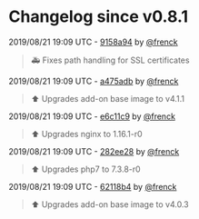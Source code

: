 # Changelog since v0.8.1

2019/08/21 19:09 UTC - [9158a94](https://github.com/hassio-addons/addon-tasmoadmin/commit/9158a945548fd0c841f6be5770e1371e3718c701) by [@frenck](https://github.com/frenck)
> :ambulance: Fixes path handling for SSL certificates 

2019/08/21 19:09 UTC - [a475adb](https://github.com/hassio-addons/addon-tasmoadmin/commit/a475adb92c2fa192530c3b1abd885ee9134cf510) by [@frenck](https://github.com/frenck)
> :arrow_up: Upgrades add-on base image to v4.1.1 

2019/08/21 19:09 UTC - [e6c11c9](https://github.com/hassio-addons/addon-tasmoadmin/commit/e6c11c96ee4a816338e0f7bdec83c4f0c2d94e0a) by [@frenck](https://github.com/frenck)
> :arrow_up: Upgrades nginx to 1.16.1-r0 

2019/08/21 19:09 UTC - [282ee28](https://github.com/hassio-addons/addon-tasmoadmin/commit/282ee28ee2f370daf634cf05e2aef14ce45701b7) by [@frenck](https://github.com/frenck)
> :arrow_up: Upgrades php7 to 7.3.8-r0 

2019/08/21 19:09 UTC - [62118b4](https://github.com/hassio-addons/addon-tasmoadmin/commit/62118b489977de0f9aea642ffa40cac7476ae333) by [@frenck](https://github.com/frenck)
> :arrow_up: Upgrades add-on base image to v4.0.3 

